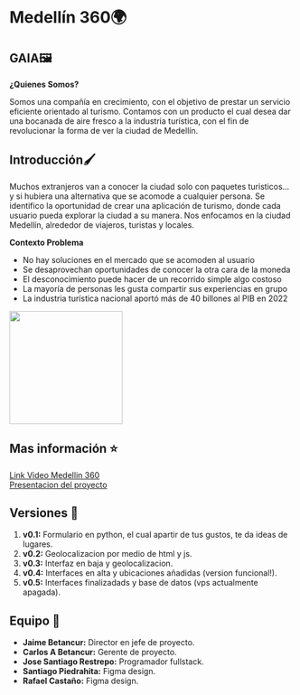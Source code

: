 <h1>Medellín 360🌍</h1>
<h2>GAIA🖼️</h2>
<p><strong>¿Quienes Somos?</strong></p> 
<p>Somos una compañía en crecimiento, con el objetivo de prestar un servicio eficiente orientado al turismo. 
Contamos con un producto el cual desea dar una bocanada de aire fresco a la industria turística, con el fin de revolucionar la forma de ver la ciudad de Medellín.</p>
<h2>Introducción🖌️</h2>
<p>Muchos extranjeros van a conocer la ciudad solo con paquetes turisticos... y si hubiera una alternativa que se acomode a cualquier persona. Se identifico la oportunidad 
de crear una aplicación de turismo, donde cada usuario pueda explorar la ciudad a su manera. Nos enfocamos en la ciudad Medellín, alrededor de viajeros, turistas y locales.</p>
<strong>Contexto Problema</strong>
<ul>
  <li>No hay soluciones en el mercado que se acomoden al usuario</li>
  <li>Se desaprovechan oportunidades de conocer la otra cara de la moneda</li>
  <li>El desconocimiento puede hacer de un recorrido simple algo costoso</li>
  <li>La mayoría de personas les gusta compartir sus experiencias en grupo</li>
  <li>La industria turística nacional aportó más de 40 billones al PIB en 2022</li>
</ul>
<img style="width: 200px; height: auto;" src="https://media.discordapp.net/attachments/1001222483120230501/1205634366949031936/Logo.png?ex=65d91580&is=65c6a080&hm=35dc1a106bd65ec8d9ef81ac207894f455f661e153d03e3fb532d86fe38a6b1c&=&format=webp&quality=lossless&width=433&height=676">
<h2>Mas información ⭐</h2>
<a href="https://youtube.com/shorts/XeB6LlsKnWo?feature=share">Link Video Medellin 360</a>
<a href="https://www.canva.com/design/DAFicJUOhM4/hsYNx9NuI40xEKJIgCnmWw/edit?utm_content=DAFicJUOhM4&utm_campaign=designshare&utm_medium=link2&utm_source=sharebutton"><br>Presentacion del proyecto</a>
<h2>Versiones 💾</h2>
<ol>
  <li><strong>v0.1:</strong> Formulario en python, el cual apartir de tus gustos, te da ideas de lugares.</li>
  <li><strong>v0.2:</strong> Geolocalizacion por medio de html y js.</li>
  <li><strong>v0.3:</strong> Interfaz en baja y geolocalizacion.</li>
  <li><strong>v0.4:</strong> Interfaces en alta y ubicaciones añadidas (version funcional!).</li>
  <li><strong>v0.5:</strong> Interfaces finalizadads y base de datos (vps actualmente apagada).</li>
</ol>
<h2>Equipo 👥</h2>
<ul>
  <li><strong>Jaime Betancur:</strong> Director en jefe de proyecto.</li>
  <li><strong>Carlos A Betancur:</strong> Gerente de proyecto.</li>
  <li><strong>Jose Santiago Restrepo:</strong> Programador fullstack.</li>
  <li><strong>Santiago Piedrahita:</strong> Figma design.</li>
  <li><strong>Rafael Castaño:</strong> Figma design.</li>
</ul>
